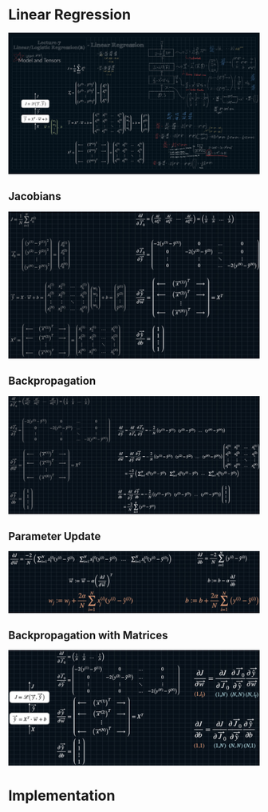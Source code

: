 

# Linear Regression
![](../../Data/14.이론_Linear_Logistic_Regression(2)/1.LLR.png)




## Jacobians
![](../../Data/14.이론_Linear_Logistic_Regression(2)/2.LLR.png)



## Backpropagation
![](../../Data/14.이론_Linear_Logistic_Regression(2)/3.LLR.png)



## Parameter Update
![](../../Data/14.이론_Linear_Logistic_Regression(2)/4.LLR.png)



## Backpropagation with Matrices
![](../../Data/14.이론_Linear_Logistic_Regression(2)/5.LLR.png)


# Implementation
``` python

```